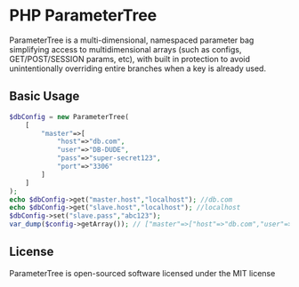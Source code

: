 # PHP ParameterTree

ParameterTree is a multi-dimensional, namespaced parameter bag simplifying access to multidimensional arrays 
(such as configs, GET/POST/SESSION params, etc), with built in protection to avoid unintentionally overriding entire branches when a key is already used.

## Basic Usage

```php
$dbConfig = new ParameterTree(
    [   
        "master"=>[
            "host"=>"db.com",
            "user"=>"DB-DUDE",
            "pass"=>"super-secret123",
            "port"=>"3306"
        ]
    ]
);
echo $dbConfig->get("master.host","localhost"); //db.com
echo $dbConfig->get("slave.host","localhost"); //localhost
$dbConfig->set("slave.pass","abc123");
var_dump($config->getArray()); // ["master"=>["host"=>"db.com","user"=>"DB-DUDE","pass"=>"super-secret123","port"=>"3306],"slave"=>["pass"=>"abc123]]
```



## License

ParameterTree is open-sourced software licensed under the MIT license
